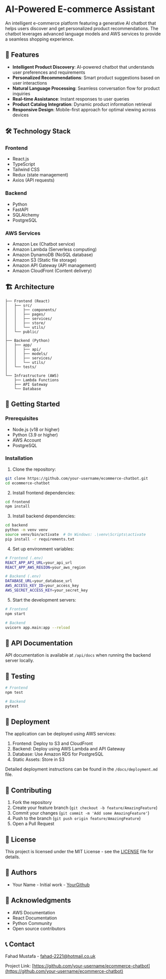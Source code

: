 # AI-Powered E-commerce Assistant

An intelligent e-commerce platform featuring a generative AI chatbot that helps users discover and get personalized product recommendations. The chatbot leverages advanced language models and AWS services to provide a seamless shopping experience.

## 🌟 Features

- **Intelligent Product Discovery**: AI-powered chatbot that understands user preferences and requirements
- **Personalized Recommendations**: Smart product suggestions based on user interactions
- **Natural Language Processing**: Seamless conversation flow for product inquiries
- **Real-time Assistance**: Instant responses to user queries
- **Product Catalog Integration**: Dynamic product information retrieval
- **Responsive Design**: Mobile-first approach for optimal viewing across devices

## 🛠️ Technology Stack

### Frontend

- React.js
- TypeScript
- Tailwind CSS
- Redux (state management)
- Axios (API requests)

### Backend

- Python
- FastAPI
- SQLAlchemy
- PostgreSQL

### AWS Services

- Amazon Lex (Chatbot service)
- Amazon Lambda (Serverless computing)
- Amazon DynamoDB (NoSQL database)
- Amazon S3 (Static file storage)
- Amazon API Gateway (API management)
- Amazon CloudFront (Content delivery)

## 🏗️ Architecture

```
├── Frontend (React)
│   ├── src/
│   │   ├── components/
│   │   ├── pages/
│   │   ├── services/
│   │   ├── store/
│   │   └── utils/
│   └── public/
│
├── Backend (Python)
│   ├── app/
│   │   ├── api/
│   │   ├── models/
│   │   ├── services/
│   │   └── utils/
│   └── tests/
│
└── Infrastructure (AWS)
    ├── Lambda Functions
    ├── API Gateway
    └── Database
```

## 🚀 Getting Started

### Prerequisites

- Node.js (v18 or higher)
- Python (3.9 or higher)
- AWS Account
- PostgreSQL

### Installation

1. Clone the repository:

```bash
git clone https://github.com/your-username/ecommerce-chatbot.git
cd ecommerce-chatbot
```

2. Install frontend dependencies:

```bash
cd frontend
npm install
```

3. Install backend dependencies:

```bash
cd backend
python -m venv venv
source venv/bin/activate  # On Windows: .\venv\Scripts\activate
pip install -r requirements.txt
```

4. Set up environment variables:

```bash
# Frontend (.env)
REACT_APP_API_URL=your_api_url
REACT_APP_AWS_REGION=your_aws_region

# Backend (.env)
DATABASE_URL=your_database_url
AWS_ACCESS_KEY_ID=your_access_key
AWS_SECRET_ACCESS_KEY=your_secret_key
```

5. Start the development servers:

```bash
# Frontend
npm start

# Backend
uvicorn app.main:app --reload
```

## 📝 API Documentation

API documentation is available at `/api/docs` when running the backend server locally.

## 🧪 Testing

```bash
# Frontend
npm test

# Backend
pytest
```

## 🚢 Deployment

The application can be deployed using AWS services:

1. Frontend: Deploy to S3 and CloudFront
2. Backend: Deploy using AWS Lambda and API Gateway
3. Database: Use Amazon RDS for PostgreSQL
4. Static Assets: Store in S3

Detailed deployment instructions can be found in the `/docs/deployment.md` file.

## 🤝 Contributing

1. Fork the repository
2. Create your feature branch (`git checkout -b feature/AmazingFeature`)
3. Commit your changes (`git commit -m 'Add some AmazingFeature'`)
4. Push to the branch (`git push origin feature/AmazingFeature`)
5. Open a Pull Request

## 📄 License

This project is licensed under the MIT License - see the [LICENSE](LICENSE) file for details.

## 👥 Authors

- Your Name - Initial work - [YourGithub](https://github.com/fahad2221)

## 🙏 Acknowledgments

- AWS Documentation
- React Documentation
- Python Community
- Open source contributors

## 📞 Contact

Fahad Mustafa - fahad-2221@hotmail.co.uk

Project Link: [https://github.com/your-username/ecommerce-chatbot](https://github.com/your-username/ecommerce-chatbot)
